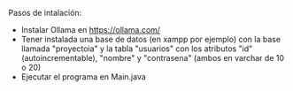 Pasos de intalación:
- Instalar Ollama en https://ollama.com/
- Tener instalada una base de datos (en xampp por ejemplo) con la base llamada "proyectoia" y la tabla "usuarios" con los atributos "id" (autoincrementable), "nombre" y "contrasena" (ambos en varchar de 10 o 20)
- Ejecutar el programa en Main.java

